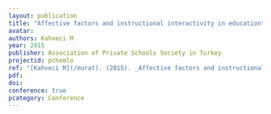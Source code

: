 ```yaml
---
layout: publication
title: "Affective factors and instructional interactivity in education"
avatar:
authors: Kahveci M
year: 2015
publisher: Association of Private Schools Society in Turkey
projectid: pchemlo
ref: "[Kahveci M](/murat). (2015). _Affective factors and instructional interactivity in education_. Paper presented at the Association of Private Schools Society in Turkey. Kaya Plazzo Hotel, Antalya, Turkey. January 28 - 31, 2015."
pdf:
doi:
conference: true
pcategory: Conference
---
```

